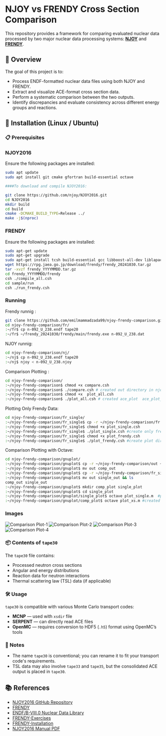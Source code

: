 # NJOY vs FRENDY Cross Section Comparison

This repository provides a framework for comparing evaluated nuclear data processed by two major nuclear data processing systems: **[NJOY](https://github.com/njoy/NJOY2016)** and **[FRENDY](https://rpg.jaea.go.jp/main/en/program_frendy/)**.

## 📘 Overview

The goal of this project is to:
- Process ENDF-formatted nuclear data files using both NJOY and FRENDY.
- Extract and visualize ACE-format cross section data.
- Perform a systematic comparison between the two outputs.
- Identify discrepancies and evaluate consistency across different energy groups and reactions.

## 🔧 Installation (Linux / Ubuntu)

### 📋 Prerequisites
### NJOY2016
Ensure the following packages are installed:
```bash
sudo apt update
sudo apt install git cmake gfortran build-essential octave

####To download and compile NJOY2016:

git clone https://github.com/njoy/NJOY2016.git
cd NJOY2016
mkdir build
cd build
cmake -DCMAKE_BUILD_TYPE=Release ../
make -j$(nproc)
```
### FRENDY
Ensure the following packages are installed:
```bash
sudo apt-get update
sudo apt-get upgrade
sudo apt-get install tcsh build-essential gcc libboost-all-dev liblapack-dev libblas-dev libeigen3-dev
wget https://rpg.jaea.go.jp/download/frendy/frendy_20241030.tar.gz
tar -xvzf frendy_YYYYMMDD.tar.gz
cd frendy_YYYYMMDD/frendy
csh ./compile_all.csh
cd sample/run
csh ./run_frendy.csh
```
### Running
Frendy runnig :
```bash
git clone https://github.com/emilmammadzada99/njoy-frendy-comparison.git
cd njoy-frendy-comparison/fr/
:~/fr$ cp n-092_U_238.endf tape20
:~/fr$ ~/frendy_20241030/frendy/main/frendy.exe n-092_U_238.dat
```
NJOY runnig:
```bash
cd njoy-frendy-comparison/nj/
:~/nj$ cp n-092_U_238.endf tape20
:~/nj$ njoy < n-092_U_238.njoy
```
Comparison Plotting :
```bash
cd njoy-frendy-comparison/
:~/njoy-frendy-comparison$ chmod +x compare.csh   
:~/njoy-frendy-comparison$ ./compare.csh # created out directory in njoy-frendy-comparison for comparison
:~/njoy-frendy-comparison$ chmod +x  plot_all.csh
:~/njoy-frendy-comparison$ ./plot_all.csh # created ace_plot  ace_plot_only directory in njoy-frendy-comparison for comparison
```
Plotting Only Frendy Data:
```bash
cd njoy-frendy-comparison/fr_single/
:~/njoy-frendy-comparison/fr_single$ cp -r ~/njoy-frendy-comparison/fr  ~/njoy-frendy-comparison/fr_single
:~/njoy-frendy-comparison/fr_single$ chmod +x plot_single.csh
:~/njoy-frendy-comparison/fr_single$ ./plot_single.csh #create only frendy data out directory
:~/njoy-frendy-comparison/fr_single$ chmod +x plot_frendy.csh
:~/njoy-frendy-comparison/fr_single$ ./plot_frendy.csh #create plot directory
```
Comparison Plotting with Octave:
```bash
cd njoy-frendy-comparison/gnuplot/
:~/njoy-frendy-comparison/gnuplot$ cp -r ~/njoy-frendy-comparison/out ~/njoy-frendy-comparison/gnuplot
:~/njoy-frendy-comparison/gnuplot$ mv out comp_out
:~/njoy-frendy-comparison/gnuplot$ cp -r ~/njoy-frendy-comparison/fr_single/out ~/njoy-frendy-comparison/gnuplot
:~/njoy-frendy-comparison/gnuplot$ mv out single_out && ls
comp_out single_out 
:~/njoy-frendy-comparison/gnuplot$ mkdir comp_plot single_plot
:~/njoy-frendy-comparison/gnuplot$ cd single_plot
:~/njoy-frendy-comparison/gnuplot/single_plot$ octave plot_single.m  #plot directory created
:~/njoy-frendy-comparison/gnuplot/comp_plot$ octave plot_xs.m #created ace_plot  ace_plot_only directory in njoy-frendy-comparison for comparison
```
### Images 
![Comparison Plot-1](ace_plot/comp_result_tape30_0001_xs.png)
![Comparison Plot-2](ace_plot_only/comp_result_tape30_0001_xs_only.png)
![Comparison Plot-3](gnuplot/comp_plot/ace_plot_only/comp_result_tape30_0001_xs_only.png)
![Comparison Plot-4](gnuplot/single_plot/plot/tape30_0001_xs.png)

### 📦 Contents of `tape30`

The `tape30` file contains:

- Processed neutron cross sections
- Angular and energy distributions
- Reaction data for neutron interactions
- Thermal scattering law (TSL) data (if applicable)

### 🛠️ Usage

`tape30` is compatible with various Monte Carlo transport codes:

- **MCNP** — used with `xsdir` file
- **SERPENT** — can directly read ACE files
- **OpenMC** — requires conversion to HDF5 (`.h5`) format using OpenMC’s tools

### 📝 Notes

- The name `tape30` is conventional; you can rename it to fit your transport code's requirements.
- TSL data may also involve `tape33` and `tape35`, but the consolidated ACE output is placed in `tape30`.


## 📚 References

- [NJOY2016 GitHub Repository](https://github.com/njoy/NJOY2016)
- [FRENDY](https://rpg.jaea.go.jp/main/en/program_frendy/)
- [ENDF/B-VIII.0 Nuclear Data Library](https://www.nndc.bnl.gov/endf-releases/)
- [FRENDY-Exercises](https://rpg.jaea.go.jp/download/frendy/seminar/frendy_exercise_20240118.tar.gz)
- [FRENDY-Installation](https://rpg.jaea.go.jp/download/frendy/seminar/03.FRENDY_installation_ver1.5.pdf)
- [NJOY2016 Manual PDF](https://github.com/njoy/NJOY2016-manual/raw/master/njoy16.pdf)

